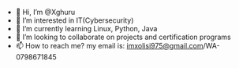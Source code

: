 - 👋 Hi, I’m @Xghuru
- 👀 I’m interested in IT(Cybersecurity)
- 🌱 I’m currently learning Linux, Python, Java
- 💞️ I’m looking to collaborate on projects and certification programs
- 📫 How to reach me? my email is: imxolisi975@gmail.com/WA-0798671845  

<!---
Xghuru/Xghuru is a ✨IT Networking/Cybersecurity/Telecom special ✨ repository because its `X.md` (this file) appears on your GitHub profile.
You can click the Preview link to take a look at your changes.
--->
